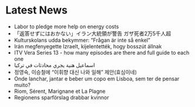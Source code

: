 # Latest News
-  Labor to pledge more help on energy costs
-  「返答せずにはおかない」イラン大統領が警告 ガザ死者2万5千人超
-  Kulturskolans udda bekymmer: ”Frågan är inte så enkel”
-  Irán megfenyegette Izraelt, kijelentették, hogy bosszút állnak
-  ITV Vera Series 13 - how many episodes are there and full guide to each one
-  اسماعيل هنية يجري محادثات في تركيا
-  정영숙, 이승철에 “이휘향 대신 나와 일해” 제안(효심이네)
-  Onde lanchar, jantar e beber um copo em Lisboa, sem ter de pensar muito?
-  Riom, Sérent, Marignane et La Plagne
-  Regionens sparförslag drabbar kvinnor
